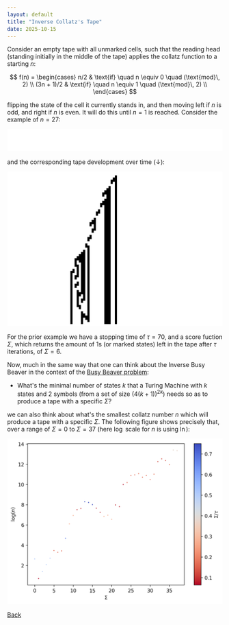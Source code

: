 ```yaml
---
layout: default
title: "Inverse Collatz's Tape"
date: 2025-10-15
---
```


Consider an empty tape with all unmarked cells, such that the reading head (standing initially in the middle of the tape) applies the collatz function to a starting $n$:

$$
f(n) = \begin{cases}
n/2 & \text{if} \quad n \equiv 0 \quad (\text{mod}\, 2) \\
(3n + 1)/2 & \text{if} \quad n \equiv 1 \quad (\text{mod}\, 2) \\
\end{cases}
$$

flipping the state of the cell it currently stands in, and then moving left if $n$ is odd, and right if $n$ is even. It will do this until $n = 1$ is reached. Consider the example of $n = 27$:

![](/gifs/collatz_tape27_2.gif)

and the corresponding tape development over time (↓):

![](/gifs/developed_collatz_tape27_2.png)

For the prior example we have a stopping time of $τ = 70$, and a score fuction $Σ$, which returns the amount of 1s (or marked states) left in the tape after $τ$ iterations, of $Σ = 6$.

Now, much in the same way that one can think about the Inverse Busy Beaver in the context of the [Busy Beaver problem](https://en.wikipedia.org/wiki/Busy_beaver):	
- What's the minimal number of states $k$ that a Turing Machine with $k$ states and 2 symbols (from a set of size $(4(k + 1))^{2k}$) needs so as to produce a tape with a specific $Σ$?

we can also think about what's the smallest collatz number $n$ which will produce a tape with a specific $Σ$. The following figure shows precisely that, over a range of $Σ = 0$ to $Σ = 37$ (here $\log$ scale for $n$ is using $\ln$):

![](/gifs/inverse_col_tape1e6.png)

[Back](https://gbragafibra.github.io)
